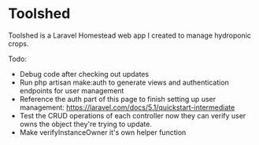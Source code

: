 # Toolshed
Toolshed is a Laravel Homestead web app I created to manage hydroponic crops. 

Todo:
- Debug code after checking out updates
- Run php artisan make:auth to generate views and authentication endpoints for user management
- Reference the auth part of this page to finish setting up user management: https://laravel.com/docs/5.1/quickstart-intermediate
- Test the CRUD operations of each controller now they can verify user owns the object they're trying to update. 
- Make verifyInstanceOwner it's own helper function

